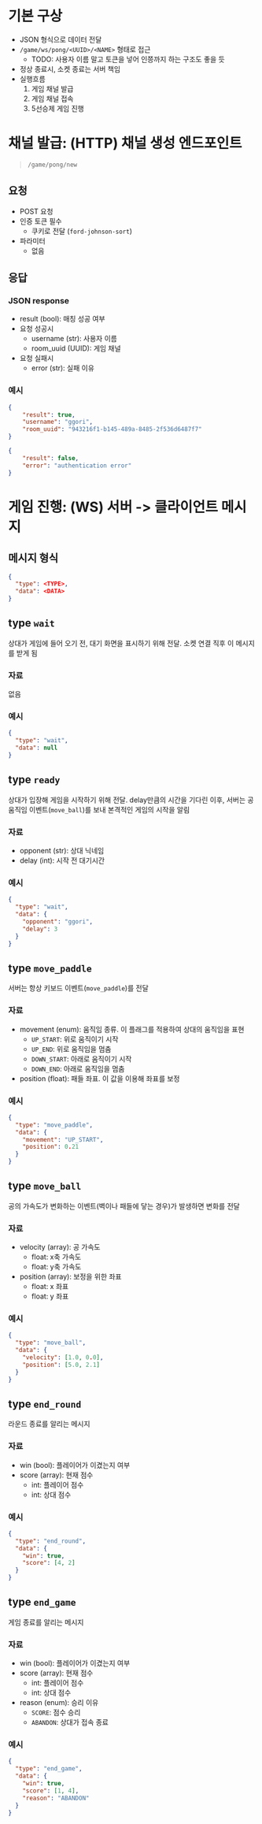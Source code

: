 # 기본 구상
 
- JSON 형식으로 데이터 전달
- `/game/ws/pong/<UUID>/<NAME>` 형태로 접근
  - TODO: 사용자 이름 말고 토큰을 넣어 인쯩까지 하는 구조도 좋을 듯
- 정상 종료시, 소켓 종료는 서버 책임
- 실행흐름
  1. 게임 채널 발급
  2. 게임 채널 접속
  3. 5선승제 게임 진행

# 채널 발급: (HTTP) 채널 생성 엔드포인트

> `/game/pong/new`

## 요청

- POST 요청
- 인증 토큰 필수
  - 쿠키로 전달 (`ford-johnson-sort`)
- 파라미터
  - 없음

## 응답

### JSON response

- result (bool): 매칭 성공 여부
- 요청 성공시
  - username (str): 사용자 이름
  - room_uuid (UUID): 게임 채널
- 요청 실패시
  - error (str): 실패 이유

### 예시

```json
{
    "result": true,
    "username": "ggori",
    "room_uuid": "943216f1-b145-489a-8485-2f536d6487f7"
}
```

```json
{
    "result": false,
    "error": "authentication error"
}
```


# 게임 진행: (WS) 서버 -> 클라이언트 메시지

## 메시지 형식

```json
{
  "type": <TYPE>,
  "data": <DATA>
}
```

## type `wait`

상대가 게임에 들어 오기 전, 대기 화면을 표시하기 위해 전달. 소켓 연결 직후 이 메시지를 받게 됨

### 자료

없음

### 예시

```json
{
  "type": "wait",
  "data": null
}
```

## type `ready`

상대가 입장해 게임을 시작하기 위해 전달. delay만큼의 시간을 기다린 이후, 서버는 공 움직임 이벤트(`move_ball`)를 보내 본격적인 게임의 시작을 알림

### 자료

- opponent (str): 상대 닉네임
- delay (int): 시작 전 대기시간

### 예시

```json
{
  "type": "wait",
  "data": {
    "opponent": "ggori",
    "delay": 3
  }
}
```

## type `move_paddle`

서버는 항상 키보드 이벤트(`move_paddle`)를 전달

### 자료

- movement (enum): 움직임 종류. 이 플래그를 적용하여 상대의 움직임을 표현
  - `UP_START`: 위로 움직이기 시작
  - `UP_END`: 위로 움직임을 멈춤
  - `DOWN_START`: 아래로 움직이기 시작
  - `DOWN_END`: 아래로 움직임을 멈춤
- position (float): 패들 좌표. 이 값을 이용해 좌표를 보정

### 예시

```json
{
  "type": "move_paddle",
  "data": {
    "movement": "UP_START",
    "position": 0.21
  }
}
```

## type `move_ball`

공의 가속도가 변화하는 이벤트(벽이나 패들에 닿는 경우)가 발생하면 변화를 전달

### 자료

- velocity (array): 공 가속도
  - float: x축 가속도
  - float: y축 가속도
- position (array): 보정을 위한 좌표
  - float: x 좌표
  - float: y 좌표

### 예시

```json
{
  "type": "move_ball",
  "data": {
    "velocity": [1.0, 0.0],
    "position": [5.0, 2.1]
  }
}
```

## type `end_round`

라운드 종료를 알리는 메시지

### 자료

- win (bool): 플레이어가 이겼는지 여부
- score (array): 현재 점수
  - int: 플레이어 점수
  - int: 상대 점수

### 예시

```json
{
  "type": "end_round",
  "data": {
    "win": true,
    "score": [4, 2]
  }
}
```

## type `end_game`

게임 종료를 알리는 메시지

### 자료

- win (bool): 플레이어가 이겼는지 여부
- score (array): 현재 점수
  - int: 플레이어 점수
  - int: 상대 점수
- reason (enum): 승리 이유
  - `SCORE`: 점수 승리
  - `ABANDON`: 상대가 접속 종료

### 예시

```json
{
  "type": "end_game",
  "data": {
    "win": true,
    "score": [1, 4],
    "reason": "ABANDON"
  }
}
```